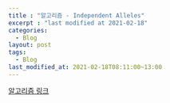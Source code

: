 ```yaml
---
title : "알고리즘 - Independent Alleles"  
excerpt : "last modified at 2021-02-18"  
categories:  
  - Blog  
layout: post
tags:  
  - Blog  
last_modified_at: 2021-02-18T08:11:00~13:00  
---  
```

  

[알고리즘 링크](https://colab.research.google.com/drive/14iMzILwKfOPm9SXedjGj1PeSUWuqUSC2?usp=sharing)  


